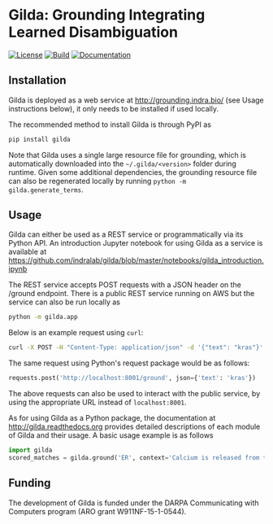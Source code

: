 # Gilda: Grounding Integrating Learned Disambiguation
[![License](https://img.shields.io/badge/License-BSD%202--Clause-orange.svg)](https://opensource.org/licenses/BSD-2-Clause)
[![Build](https://travis-ci.org/indralab/gilda.svg)](https://travis-ci.org/indralab/gilda)
[![Documentation](https://readthedocs.org/projects/gilda/badge/?version=latest)](https://gilda.readthedocs.io/en/latest/?badge=latest)

## Installation
Gilda is deployed as a web service at http://grounding.indra.bio/ (see
Usage instructions below), it only needs to be installed if used locally.

The recommended method to install Gilda is through PyPI as
```bash
pip install gilda
```
Note that Gilda uses a single large resource file for grounding, which is
automatically downloaded into the `~/.gilda/<version>` folder during runtime.
Given some additional dependencies, the grounding resource file can also be
regenerated locally by running `python -m gilda.generate_terms`.

## Usage
Gilda can either be used as a REST service or programmatically
via its Python API. An introduction Jupyter notebook for using Gilda as a
service is available at
https://github.com/indralab/gilda/blob/master/notebooks/gilda_introduction.ipynb

The REST service accepts POST requests with a JSON header on the /ground
endpoint.  There is a public REST service running on AWS but the service can
also be run locally as

```bash
python -m gilda.app
```

Below is an example request using `curl`:

```bash
curl -X POST -H "Content-Type: application/json" -d '{"text": "kras"}' http://localhost:8001/ground
```

The same request using Python's request package would be as follows:

```python
requests.post('http://localhost:8001/ground', json={'text': 'kras'})
```

The above requests can also be used to interact with the public service, by
using the appropriate URL instead of `localhost:8001`.

As for using Gilda as a Python package, the documentation at
http://gilda.readthedocs.org provides detailed descriptions of each module of
Gilda and their usage. A basic usage example is as follows

```python
import gilda
scored_matches = gilda.ground('ER', context='Calcium is released from the ER.')
```

## Funding
The development of Gilda is funded under the DARPA Communicating with Computers
program (ARO grant W911NF-15-1-0544).
